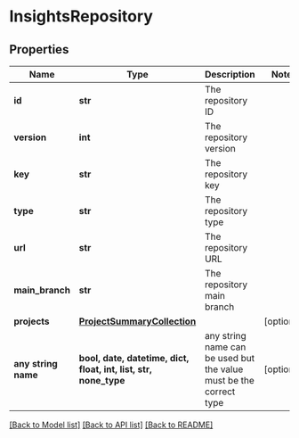 # InsightsRepository


## Properties
Name | Type | Description | Notes
------------ | ------------- | ------------- | -------------
**id** | **str** | The repository ID | 
**version** | **int** | The repository version | 
**key** | **str** | The repository key | 
**type** | **str** | The repository type | 
**url** | **str** | The repository URL | 
**main_branch** | **str** | The repository main branch | 
**projects** | [**ProjectSummaryCollection**](ProjectSummaryCollection.md) |  | [optional] 
**any string name** | **bool, date, datetime, dict, float, int, list, str, none_type** | any string name can be used but the value must be the correct type | [optional]

[[Back to Model list]](../README.md#documentation-for-models) [[Back to API list]](../README.md#documentation-for-api-endpoints) [[Back to README]](../README.md)


